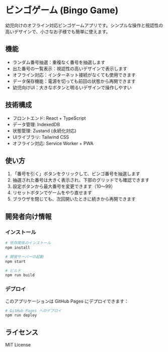 # ビンゴゲーム (Bingo Game)

幼児向けのオフライン対応ビンゴゲームアプリです。シンプルな操作と視認性の高いデザインで、小さなお子様でも簡単に使えます。

## 機能

- ランダム番号抽選：重複なく番号を抽選します
- 出た番号の一覧表示：視認性の高いデザインで表示します
- オフライン対応：インターネット接続がなくても使用できます
- データ保存機能：電源を切っても前回の状態から再開できます
- 幼児向けUI：大きなボタンと明るいデザインで操作しやすい

## 技術構成

- フロントエンド: React + TypeScript
- データ管理: IndexedDB
- 状態管理: Zustand (永続化対応)
- UIライブラリ: Tailwind CSS
- オフライン対応: Service Worker + PWA

## 使い方

1. 「番号を引く」ボタンをクリックして、ビンゴ番号を抽選します
2. 抽選された番号は大きく表示され、下部のグリッドでも確認できます
3. 設定ボタンから最大番号を変更できます（10〜99）
4. リセットボタンでゲームをやり直せます
5. ブラウザを閉じても、次回開いたときに続きから再開できます

## 開発者向け情報

### インストール

```bash
# 依存関係のインストール
npm install

# 開発サーバーの起動
npm start

# ビルド
npm run build
```

### デプロイ

このアプリケーションは GitHub Pages にデプロイできます：

```bash
# GitHub Pages へのデプロイ
npm run deploy
```

## ライセンス

MIT License